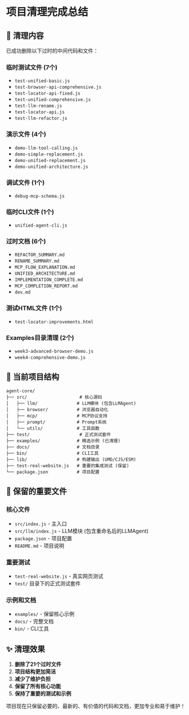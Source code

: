 # 项目清理完成总结

## 🧹 清理内容

已成功删除以下过时的中间代码和文件：

### **临时测试文件 (7个)**
- `test-unified-basic.js`
- `test-browser-api-comprehensive.js` 
- `test-locator-api-fixed.js`
- `test-unified-comprehensive.js`
- `test-llm-rename.js`
- `test-locator-api.js`
- `test-llm-refactor.js`

### **演示文件 (4个)**
- `demo-llm-tool-calling.js`
- `demo-simple-replacement.js`
- `demo-unified-replacement.js` 
- `demo-unified-architecture.js`

### **调试文件 (1个)**
- `debug-mcp-schema.js`

### **临时CLI文件 (1个)**
- `unified-agent-cli.js`

### **过时文档 (6个)**
- `REFACTOR_SUMMARY.md`
- `RENAME_SUMMARY.md`
- `MCP_FLOW_EXPLANATION.md`
- `UNIFIED_ARCHITECTURE.md`
- `IMPLEMENTATION_COMPLETE.md`
- `MCP_COMPLETION_REPORT.md`
- `dev.md`

### **测试HTML文件 (1个)**
- `test-locator-improvements.html`

### **Examples目录清理 (2个)**
- `week3-advanced-browser-demo.js`
- `week4-comprehensive-demo.js`

## 📁 当前项目结构

```
agent-core/
├── src/                    # 核心源码
│   ├── llm/               # LLM模块 (包含LLMAgent)
│   ├── browser/           # 浏览器自动化
│   ├── mcp/               # MCP协议支持
│   ├── prompt/            # Prompt系统
│   └── utils/             # 工具函数
├── test/                   # 正式测试套件
├── examples/              # 精选示例 (已清理)
├── docs/                  # 文档目录
├── bin/                   # CLI工具
├── lib/                   # 构建输出 (UMD/CJS/ESM)
├── test-real-website.js   # 重要的集成测试 (保留)
└── package.json           # 项目配置
```

## 🎯 保留的重要文件

### **核心文件**
- `src/index.js` - 主入口
- `src/llm/index.js` - LLM模块 (包含重命名后的LLMAgent)
- `package.json` - 项目配置
- `README.md` - 项目说明

### **重要测试**
- `test-real-website.js` - 真实网页测试
- `test/` 目录下的正式测试套件

### **示例和文档**
- `examples/` - 保留核心示例
- `docs/` - 完整文档
- `bin/` - CLI工具

## ✨ 清理效果

1. **删除了21个过时文件**
2. **项目结构更加简洁**
3. **减少了维护负担**
4. **保留了所有核心功能**
5. **保持了重要的测试和示例**

项目现在只保留必要的、最新的、有价值的代码和文档，更加专业和易于维护！
